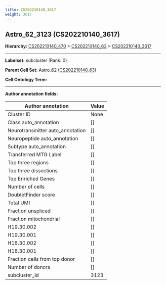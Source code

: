 ```yaml
---
title: CS202210140_3617
weight: 3617
---
```

## Astro_62_3123 (CS202210140_3617)
<b>Hierarchy: </b>
[CS202210140_470](../CS202210140_470) >
[CS202210140_63](../CS202210140_63) >
[CS202210140_3617](../CS202210140_3617)

---


**Labelset:** subcluster (Rank: 0)

**Parent Cell Set:** Astro_62 ([CS202210140_63](../CS202210140_63))



**Cell Ontology Term:** 

[MARKER GENES.]: #


---

[TRANSFERRED ANNOTATIONS.]: #


[AUTHOR ANNOTATION FIELDS.]: #


**Author annotation fields:**

| Author annotation | Value |
|-------------------|-------|
|Cluster ID|None|
|Class auto_annotation|[]|
|Neurotransmitter auto_annotation|[]|
|Neuropeptide auto_annotation|[]|
|Subtype auto_annotation|[]|
|Transferred MTG Label|[]|
|Top three regions|[]|
|Top three dissections|[]|
|Top Enriched Genes|[]|
|Number of cells|[]|
|DoubletFinder score|[]|
|Total UMI|[]|
|Fraction unspliced|[]|
|Fraction mitochondrial|[]|
|H19.30.002|[]|
|H19.30.001|[]|
|H18.30.002|[]|
|H18.30.001|[]|
|Fraction cells from top donor|[]|
|Number of donors|[]|
|subcluster_id|3123|
